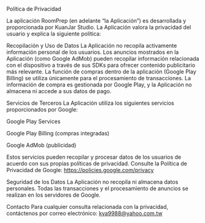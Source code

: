 Política de Privacidad

La aplicación RoomPrep (en adelante “la Aplicación”) es desarrollada y proporcionada por KuanJar Studio. La Aplicación valora la privacidad del usuario y explica la siguiente política:

Recopilación y Uso de Datos
La Aplicación no recopila activamente información personal de los usuarios.
Los anuncios mostrados en la Aplicación (como Google AdMob) pueden recopilar información relacionada con el dispositivo a través de sus SDKs para ofrecer contenido publicitario más relevante.
La función de compras dentro de la aplicación (Google Play Billing) se utiliza únicamente para el procesamiento de transacciones. La información de compra es gestionada por Google Play, y la Aplicación no almacena ni accede a sus datos de pago.

Servicios de Terceros
La Aplicación utiliza los siguientes servicios proporcionados por Google:

Google Play Services

Google Play Billing (compras integradas)

Google AdMob (publicidad)

Estos servicios pueden recopilar y procesar datos de los usuarios de acuerdo con sus propias políticas de privacidad. Consulte la Política de Privacidad de Google: https://policies.google.com/privacy

Seguridad de los Datos
La Aplicación no recopila ni almacena datos personales. Todas las transacciones y el procesamiento de anuncios se realizan en los servidores de Google.

Contacto
Para cualquier consulta relacionada con la privacidad, contáctenos por correo electrónico: kya9988@yahoo.com.tw
